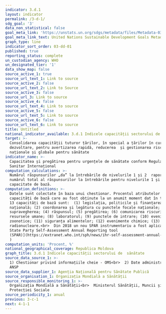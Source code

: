 ```yaml
---
indicator: 3.d.1
layout: indicator
permalink: /3-d-1/
sdg_goal: '3'
data_non_statistical: false
goal_meta_link: 'https://unstats.un.org/sdgs/metadata/files/Metadata-03-0D-01.pdf'
goal_meta_link_text: United Nations Sustainable Development Goals Metadata (pdf 865kB)
graph_type: line
indicator_sort_order: 03-dd-01
published: true
reporting_status: complete
un_custodian_agency: WHO
un_designated_tier: '1'
data_show_map: false
source_active_1: true
source_url_text_1: Link to source
source_active_2: false
source_url_text_2: Link to Source
source_active_3: false
source_url_3: Link to source
source_active_4: false
source_url_text_4: Link to source
source_active_5: false
source_url_text_5: Link to source
source_active_6: false
source_url_text_6: Link to source
title: Untitled
national_indicator_available: 3.d.1 Indicele capacității sectorului de  sănătate
target: >-
  Consolidarea capacității tuturor țărilor, în special a țărilor în curs de
  dezvoltare, pentru avertizarea rapidă, reducerea  și gestionarea riscurilor
  naționale și globale pentru sănătate
indicator_name: >-
  Capacitatea și pregătirea pentru urgențele de sănătate conform Regulamentului
  Sanitar Internațional
computation_calculations: >-
  Numărul răspunsurilor „da” la întrebările de nivelurile 1 și 2  raportat la
  numărul total al răspunsurilor la întrebările pentru nivelurile 1 și 2, per
  capacitate de bază.
computation_definitions: >-
  Datele sunt colectate în baza unui chestionar. Procentul atributelor a 13
  capacități de bază care au fost obținute la un anumit moment dat în timp. Cele
  13 capacități de bază sunt:  (1) legislația, politicile și finanțarea
  națională; (2) coordonarea și legătura cu punctele focale naționale; (3)
  supravegherea; (4) răspunsul; (5) pregătirea; (6) comunicarea riscurilor; (7)
  resursele umane; (8) laboratorul; (9) punctele de intrare; (10) evenimente
  zoonotice; (11) siguranța alimentelor; (12) evenimente chimice; (13) urgențe
  radionucleare.<br>  Din 2018 un nou SPAR instrumentariu a fost aplicat ( [IHR
  State Party Self-Assessment Annual Reporting tool
  (SPAR)](https://extranet.who.int/sph/news/ihr-self-assessment-annual-reporting-tool-spar-2018)
  )
computation_units: 'Procent, %'
national_geographical_coverage: Republica Moldova
graph_title: 3.d.1 Indicele capacității sectorului de  sănătate
source_data_source_1: >-
  1) Chestionar privind informațiile cheie - OMS<br>  2) Date administrative  -
  ANSP
source_data_supplier_1: Agenția Națională pentru Sănătate Publică
source_organisation_1: Organizația Mondială a Sănătății
source_responsible_monitoring_1: >-
  Organizația Mondială a Sănătății<br>  Ministerul Sănătății, Muncii și
  Protecției Sociale
source_periodicity_1: anual
previous: 3-c-1
next: 4-1-1
---
```

